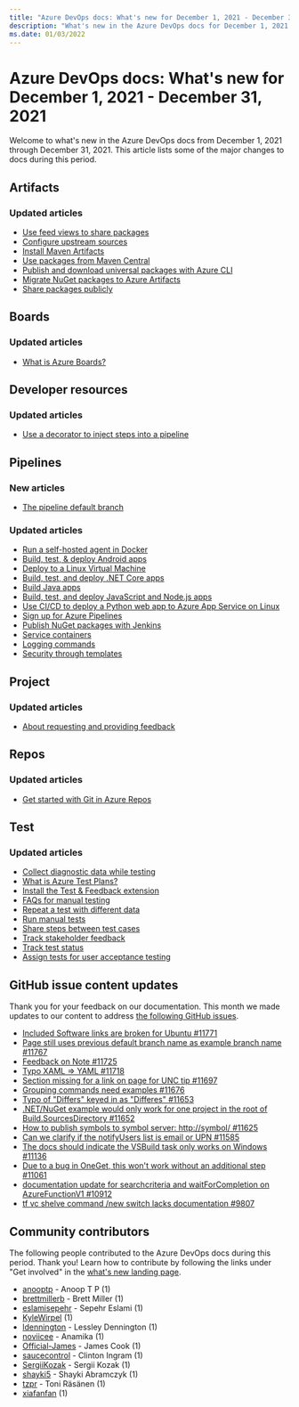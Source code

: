 ```yaml
---
title: "Azure DevOps docs: What's new for December 1, 2021 - December 31, 2021"
description: "What's new in the Azure DevOps docs for December 1, 2021 - December 31, 2021."
ms.date: 01/03/2022
---
```


# Azure DevOps docs: What's new for December 1, 2021 - December 31, 2021

Welcome to what's new in the Azure DevOps docs from December 1, 2021 through December 31, 2021. This article lists some of the major changes to docs during this period.

## Artifacts

### Updated articles

- [Use feed views to share packages](/azure/devops/artifacts/feeds/views)
- [Configure upstream sources](/azure/devops/artifacts/how-to/set-up-upstream-sources)
- [Install Maven Artifacts](/azure/devops/artifacts/maven/install)
- [Use packages from Maven Central](/azure/devops/artifacts/maven/upstream-sources)
- [Publish and download universal packages with Azure CLI](/azure/devops/artifacts/quickstarts/universal-packages)
- [Migrate NuGet packages to Azure Artifacts](/azure/devops/artifacts/tutorials/migrate-packages)
- [Share packages publicly](/azure/devops/artifacts/tutorials/share-packages-publicly)

## Boards

### Updated articles

- [What is Azure Boards?](/azure/devops/boards/get-started/what-is-azure-boards)

## Developer resources

### Updated articles

- [Use a decorator to inject steps into a pipeline](/azure/devops/extend/develop/add-pipeline-decorator)

## Pipelines

### New articles

- [The pipeline default branch](/azure/devops/pipelines/process/pipeline-default-branch)

### Updated articles

- [Run a self-hosted agent in Docker](/azure/devops/pipelines/agents/docker)
- [Build, test, & deploy Android apps](/azure/devops/pipelines/ecosystems/android)
- [Deploy to a Linux Virtual Machine](/azure/devops/pipelines/ecosystems/deploy-linux-vm)
- [Build, test, and deploy .NET Core apps](/azure/devops/pipelines/ecosystems/dotnet-core)
- [Build Java apps](/azure/devops/pipelines/ecosystems/java)
- [Build, test, and deploy JavaScript and Node.js apps](/azure/devops/pipelines/ecosystems/javascript)
- [Use CI/CD to deploy a Python web app to Azure App Service on Linux](/azure/devops/pipelines/ecosystems/python-webapp)
- [Sign up for Azure Pipelines](/azure/devops/pipelines/get-started/pipelines-sign-up)
- [Publish NuGet packages with Jenkins](/azure/devops/pipelines/packages/jenkins)
- [Service containers](/azure/devops/pipelines/process/service-containers)
- [Logging commands](/azure/devops/pipelines/scripts/logging-commands)
- [Security through templates](/azure/devops/pipelines/security/templates)

## Project

### Updated articles

- [About requesting and providing feedback](/azure/devops/project/feedback/index)

## Repos

### Updated articles

- [Get started with Git in Azure Repos](/azure/devops/repos/git/gitquickstart)

## Test

### Updated articles

- [Collect diagnostic data while testing](/azure/devops/test/collect-diagnostic-data)
- [What is Azure Test Plans?](/azure/devops/test/overview)
- [Install the Test &amp; Feedback extension](/azure/devops/test/perform-exploratory-tests)
- [FAQs for manual testing](/azure/devops/test/reference-qa)
- [Repeat a test with different data](/azure/devops/test/repeat-test-with-different-data)
- [Run manual tests](/azure/devops/test/run-manual-tests)
- [Share steps between test cases](/azure/devops/test/share-steps-between-test-cases)
- [Track stakeholder feedback](/azure/devops/test/track-stakeholder-feedback)
- [Track test status](/azure/devops/test/track-test-status)
- [Assign tests for user acceptance testing](/azure/devops/test/user-acceptance-testing)

## GitHub issue content updates

Thank you for your feedback on our documentation. This month we made updates to our content to address [the following GitHub issues](https://github.com/MicrosoftDocs/azure-devops-docs/issues?q=linked%3Apr+is%3Aissue+is%3Aclosed+closed%3A2021-12-01..2021-12-31).

- [Included Software links are broken for Ubuntu #11771](https://github.com/MicrosoftDocs/azure-devops-docs/issues/11771)
- [Page still uses previous default branch name as example branch name #11767](https://github.com/MicrosoftDocs/azure-devops-docs/issues/11767)
- [Feedback on Note #11725](https://github.com/MicrosoftDocs/azure-devops-docs/issues/11725)
- [Typo XAML => YAML #11718](https://github.com/MicrosoftDocs/azure-devops-docs/issues/11718)
- [Section missing for a link on page for UNC tip #11697](https://github.com/MicrosoftDocs/azure-devops-docs/issues/11697)
- [Grouping commands need examples #11676](https://github.com/MicrosoftDocs/azure-devops-docs/issues/11676)
- [Typo of "Differs" keyed in as "Differes" #11653](https://github.com/MicrosoftDocs/azure-devops-docs/issues/11653)
- [.NET/NuGet example would only work for one project in the root of Build.SourcesDirectory #11652](https://github.com/MicrosoftDocs/azure-devops-docs/issues/11652)
- [How to publish symbols to symbol server: http://symbol/ #11625](https://github.com/MicrosoftDocs/azure-devops-docs/issues/11625)
- [Can we clarify if the notifyUsers list is email or UPN #11585](https://github.com/MicrosoftDocs/azure-devops-docs/issues/11585)
- [The docs should indicate the VSBuild task only works on Windows #11136](https://github.com/MicrosoftDocs/azure-devops-docs/issues/11136)
- [Due to a bug in OneGet, this won't work without an additional step #11061](https://github.com/MicrosoftDocs/azure-devops-docs/issues/11061)
- [documentation update for searchcriteria and waitForCompletion on AzureFunctionV1 #10912](https://github.com/MicrosoftDocs/azure-devops-docs/issues/10912)
- [tf vc shelve command /new switch lacks documentation #9807](https://github.com/MicrosoftDocs/azure-devops-docs/issues/9807)

## Community contributors

The following people contributed to the Azure DevOps docs during this period. Thank you! Learn how to contribute by following the links under "Get involved" in the [what's new landing page](index.yml).

- [anooptp](https://github.com/anooptp) - Anoop T P (1)
- [brettmillerb](https://github.com/brettmillerb) - Brett Miller (1)
- [eslamisepehr](https://github.com/eslamisepehr) - Sepehr Eslami (1)
- [KyleWirpel](https://github.com/KyleWirpel) (1)
- [ldennington](https://github.com/ldennington) - Lessley Dennington (1)
- [noviicee](https://github.com/noviicee) - Anamika (1)
- [Official-James](https://github.com/Official-James) - James Cook (1)
- [saucecontrol](https://github.com/saucecontrol) - Clinton Ingram (1)
- [SergiiKozak](https://github.com/SergiiKozak) - Sergii Kozak (1)
- [shayki5](https://github.com/shayki5) - Shayki Abramczyk (1)
- [tzpr](https://github.com/tzpr) - Toni Räsänen (1)
- [xiafanfan](https://github.com/xiafanfan) (1)
